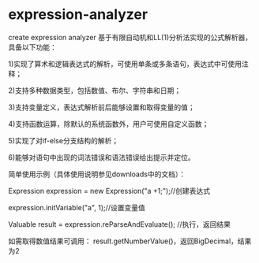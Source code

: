 expression-analyzer
===================

create expression analyzer
基于有限自动机和LL(1)分析法实现的公式解析器，具备以下功能：

1)实现了算术和逻辑表达式的解析，可使用单条或多条语句，表达式中可使用注释；

2)支持多种数据类型，包括数值、布尔、字符串和日期；

3)支持变量定义，表达式解析前后能够设置和取得变量的值；

4)支持函数运算，除默认的系统函数外，用户可使用自定义函数；

5)实现了对if-else分支结构的解析；

6)能够对语句中出现的词法错误和语法错误给出提示并定位。

简单使用示例（具体使用说明参见downloads中的文档）：

Expression expression = new Expression("a +1;");//创建表达式

expression.initVariable("a", 1);//设置变量值

Valuable result = expression.reParseAndEvaluate(); //执行，返回结果

如需取得数值结果可调用： result.getNumberValue()，返回BigDecimal，结果为2
